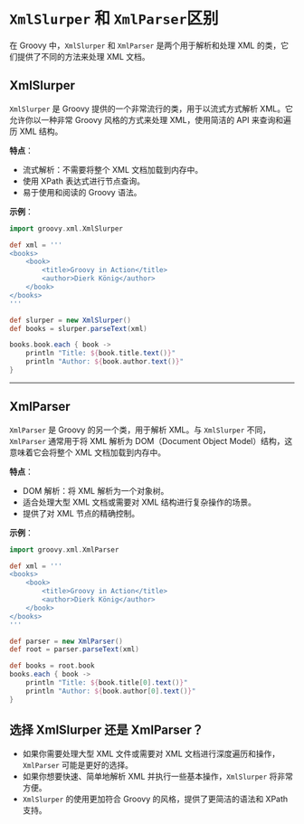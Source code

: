 # `XmlSlurper` 和 `XmlParser`区别

在 Groovy 中，`XmlSlurper` 和 `XmlParser` 是两个用于解析和处理 XML 的类，它们提供了不同的方法来处理 XML 文档。

## XmlSlurper

`XmlSlurper` 是 Groovy 提供的一个非常流行的类，用于以流式方式解析 XML。它允许你以一种非常 Groovy 风格的方式来处理 XML，使用简洁的 API 来查询和遍历 XML 结构。

**特点**：

- 流式解析：不需要将整个 XML 文档加载到内存中。
- 使用 XPath 表达式进行节点查询。
- 易于使用和阅读的 Groovy 语法。

**示例**：

```groovy
import groovy.xml.XmlSlurper

def xml = '''
<books>
    <book>
        <title>Groovy in Action</title>
        <author>Dierk König</author>
    </book>
</books>
'''

def slurper = new XmlSlurper()
def books = slurper.parseText(xml)

books.book.each { book ->
    println "Title: ${book.title.text()}"
    println "Author: ${book.author.text()}"
}
```

---

## XmlParser

`XmlParser` 是 Groovy 的另一个类，用于解析 XML。与 `XmlSlurper` 不同，`XmlParser` 通常用于将 XML 解析为 DOM（Document Object Model）结构，这意味着它会将整个 XML 文档加载到内存中。

**特点**：

- DOM 解析：将 XML 解析为一个对象树。
- 适合处理大型 XML 文档或需要对 XML 结构进行复杂操作的场景。
- 提供了对 XML 节点的精确控制。

**示例**：

```groovy
import groovy.xml.XmlParser

def xml = '''
<books>
    <book>
        <title>Groovy in Action</title>
        <author>Dierk König</author>
    </book>
</books>
'''

def parser = new XmlParser()
def root = parser.parseText(xml)

def books = root.book
books.each { book ->
    println "Title: ${book.title[0].text()}"
    println "Author: ${book.author[0].text()}"
}
```

## 选择 XmlSlurper 还是 XmlParser？

- 如果你需要处理大型 XML 文件或需要对 XML 文档进行深度遍历和操作，`XmlParser` 可能是更好的选择。
- 如果你想要快速、简单地解析 XML 并执行一些基本操作，`XmlSlurper` 将非常方便。
- `XmlSlurper` 的使用更加符合 Groovy 的风格，提供了更简洁的语法和 XPath 支持。

